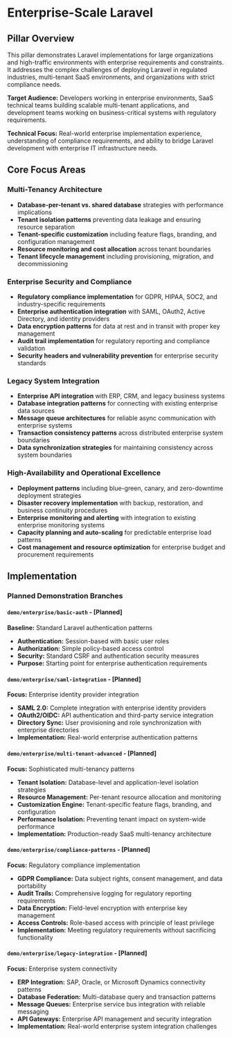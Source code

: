 # Enterprise-Scale Laravel

## Pillar Overview

This pillar demonstrates Laravel implementations for large organizations and high-traffic environments with enterprise
requirements and constraints. It addresses the complex challenges of deploying Laravel in regulated industries,
multi-tenant SaaS environments, and organizations with strict compliance needs.

**Target Audience:** Developers working in enterprise environments, SaaS technical teams building scalable
multi-tenant applications, and development teams working on business-critical systems with regulatory requirements.

**Technical Focus:** Real-world enterprise implementation experience, understanding of compliance requirements, and
ability to bridge Laravel development with enterprise IT infrastructure needs.

## Core Focus Areas

### Multi-Tenancy Architecture

- **Database-per-tenant vs. shared database** strategies with performance implications
- **Tenant isolation patterns** preventing data leakage and ensuring resource separation
- **Tenant-specific customization** including feature flags, branding, and configuration management
- **Resource monitoring and cost allocation** across tenant boundaries
- **Tenant lifecycle management** including provisioning, migration, and decommissioning

### Enterprise Security and Compliance

- **Regulatory compliance implementation** for GDPR, HIPAA, SOC2, and industry-specific requirements
- **Enterprise authentication integration** with SAML, OAuth2, Active Directory, and identity providers
- **Data encryption patterns** for data at rest and in transit with proper key management
- **Audit trail implementation** for regulatory reporting and compliance validation
- **Security headers and vulnerability prevention** for enterprise security standards

### Legacy System Integration

- **Enterprise API integration** with ERP, CRM, and legacy business systems
- **Database integration patterns** for connecting with existing enterprise data sources
- **Message queue architectures** for reliable async communication with enterprise systems
- **Transaction consistency patterns** across distributed enterprise system boundaries
- **Data synchronization strategies** for maintaining consistency across system boundaries

### High-Availability and Operational Excellence

- **Deployment patterns** including blue-green, canary, and zero-downtime deployment strategies
- **Disaster recovery implementation** with backup, restoration, and business continuity procedures
- **Enterprise monitoring and alerting** with integration to existing enterprise monitoring systems
- **Capacity planning and auto-scaling** for predictable enterprise load patterns
- **Cost management and resource optimization** for enterprise budget and procurement requirements

## Implementation

### Planned Demonstration Branches

#### `demo/enterprise/basic-auth` - [Planned]

**Baseline:** Standard Laravel authentication patterns

- **Authentication:** Session-based with basic user roles
- **Authorization:** Simple policy-based access control
- **Security:** Standard CSRF and authentication security measures
- **Purpose:** Starting point for enterprise authentication requirements

#### `demo/enterprise/saml-integration` - [Planned]

**Focus:** Enterprise identity provider integration

- **SAML 2.0:** Complete integration with enterprise identity providers
- **OAuth2/OIDC:** API authentication and third-party service integration
- **Directory Sync:** User provisioning and role synchronization with enterprise directories
- **Implementation:** Real-world enterprise authentication patterns

#### `demo/enterprise/multi-tenant-advanced` - [Planned]

**Focus:** Sophisticated multi-tenancy patterns

- **Tenant Isolation:** Database-level and application-level isolation strategies
- **Resource Management:** Per-tenant resource allocation and monitoring
- **Customization Engine:** Tenant-specific feature flags, branding, and configuration
- **Performance Isolation:** Preventing tenant impact on system-wide performance
- **Implementation:** Production-ready SaaS multi-tenancy architecture

#### `demo/enterprise/compliance-patterns` - [Planned]

**Focus:** Regulatory compliance implementation

- **GDPR Compliance:** Data subject rights, consent management, and data portability
- **Audit Trails:** Comprehensive logging for regulatory reporting requirements
- **Data Encryption:** Field-level encryption with enterprise key management
- **Access Controls:** Role-based access with principle of least privilege
- **Implementation:** Meeting regulatory requirements without sacrificing functionality

#### `demo/enterprise/legacy-integration` - [Planned]

**Focus:** Enterprise system connectivity

- **ERP Integration:** SAP, Oracle, or Microsoft Dynamics connectivity patterns
- **Database Federation:** Multi-database query and transaction patterns
- **Message Queues:** Enterprise service bus integration with reliable messaging
- **API Gateways:** Enterprise API management and security integration
- **Implementation:** Real-world enterprise system integration challenges
